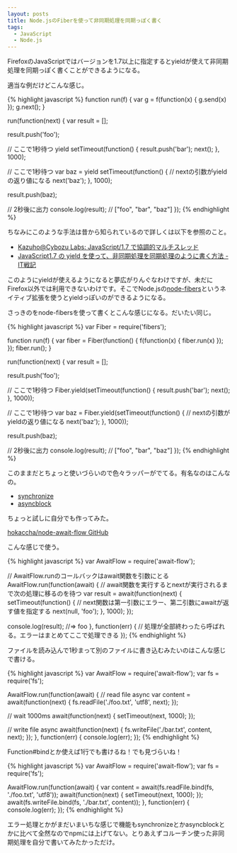```yaml
---
layout: posts
title: Node.jsのFiberを使って非同期処理を同期っぽく書く
tags: 
  - JavaScript
  - Node.js
---
```


FirefoxのJavaScriptではバージョンを1.7以上に指定するとyieldが使えて非同期処理を同期っぽく書くことができるようになる。

適当な例だけどこんな感じ。

{% highlight javascript %}
function run(f) {
  var g = f(function(x) { g.send(x) });
  g.next();
}
 
run(function(next) {
  var result = [];

  result.push('foo');

  // ここで1秒待つ
  yield setTimeout(function() {
    result.push('bar');
    next();
  }, 1000);

  // ここで1秒待つ
  var baz = yield setTimeout(function() {
    // nextの引数がyieldの返り値になる
    next('baz');
  }, 1000);

  result.push(baz);

  // 2秒後に出力
  console.log(result); // ["foo", "bar", "baz"]
});
{% endhighlight %}

ちなみにこのような手法は昔から知られているので詳しくは以下を参照のこと。

* [Kazuho@Cybozu Labs: JavaScript/1.7 で協調的マルチスレッド](http://labs.cybozu.co.jp/blog/kazuho/archives/2007/05/coopthread.php)
* [JavaScript1.7 の yield を使って、非同期処理を同期処理のように書く方法 - IT戦記](http://d.hatena.ne.jp/amachang/20080303/1204544340)

このようにyieldが使えるようになると夢広がりんぐなわけですが、未だにFirefox以外では利用できないわけです。そこでNode.jsの[node-fibers](https://github.com/laverdet/node-fibers)というネイティブ拡張を使うとyieldっぽいのができるようになる。

さっきのをnode-fibersを使って書くとこんな感じになる。だいたい同じ。

{% highlight javascript %}
var Fiber = require('fibers');

function run(f) {
  var fiber = Fiber(function() {
    f(function(x) { fiber.run(x) });
  });
  fiber.run();
}
 
run(function(next) {
  var result = [];

  result.push('foo');

  // ここで1秒待つ
  Fiber.yield(setTimeout(function() {
    result.push('bar');
    next();
  }, 1000));

  // ここで1秒待つ
  var baz = Fiber.yield(setTimeout(function() {
    // nextの引数がyieldの返り値になる
    next('baz');
  }, 1000));

  result.push(baz);

  // 2秒後に出力
  console.log(result); // ["foo", "bar", "baz"]
});
{% endhighlight %}

このままだとちょっと使いづらいので色々ラッパーがでてる。有名なのはこんなの。

* [synchronize](https://github.com/alexeypetrushin/synchronize)
* [asyncblock](https://github.com/scriby/asyncblock)

ちょっと試しに自分でも作ってみた。

[hokaccha/node-await-flow GitHub](https://github.com/hokaccha/node-await-flow)

こんな感じで使う。

{% highlight javascript %}
var AwaitFlow = require('await-flow');

// AwaitFlow.runのコールバックはawait関数を引数にとる
AwaitFlow.run(function(await) {
  // await関数を実行するとnextが実行されるまで次の処理に移るのを待つ
  var result = await(function(next) {
    setTimeout(function() {
      // next関数は第一引数にエラー、第二引数にawaitが返す値を指定する
      next(null, 'foo');
    }, 1000);
  });

  console.log(result); //=> foo
}, function(err) {
  // 処理が全部終わったら呼ばれる。エラーはまとめてここで処理できる
});
{% endhighlight %}

ファイルを読み込んで1秒まって別のファイルに書き込むみたいのはこんな感じで書ける。

{% highlight javascript %}
var AwaitFlow = require('await-flow');
var fs = require('fs');

AwaitFlow.run(function(await) {
  // read file async
  var content = await(function(next) {
    fs.readFile('./foo.txt', 'utf8', next);
  });

  // wait 1000ms
  await(function(next) {
    setTimeout(next, 1000);
  });

  // write file async
  await(function(next) {
    fs.writeFile('./bar.txt', content, next);
  });
}, function(err) {
  console.log(err);
});
{% endhighlight %}

Function#bindとか使えば1行でも書けるね！でも見づらいね！

{% highlight javascript %}
var AwaitFlow = require('await-flow');
var fs = require('fs');

AwaitFlow.run(function(await) {
  var content = await(fs.readFile.bind(fs, './foo.txt', 'utf8'));
  await(function(next) { setTimeout(next, 1000); });
  await(fs.writeFile.bind(fs, './bar.txt', content));
}, function(err) {
  console.log(err);
});
{% endhighlight %}

エラー処理とかがまだいまいちな感じで機能もsynchronizeとかasyncblockとかに比べて全然なのでnpmには上げてない。とりあえずコルーチン使った非同期処理を自分で書いてみたかっただけ。
